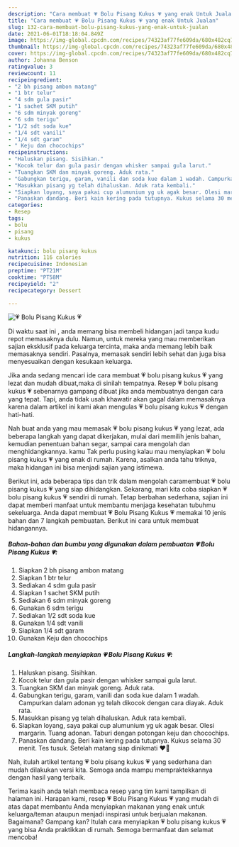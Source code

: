 ```yaml
---
description: "Cara membuat 💗 Bolu Pisang Kukus 💗 yang enak Untuk Jualan"
title: "Cara membuat 💗 Bolu Pisang Kukus 💗 yang enak Untuk Jualan"
slug: 132-cara-membuat-bolu-pisang-kukus-yang-enak-untuk-jualan
date: 2021-06-01T18:18:04.849Z
image: https://img-global.cpcdn.com/recipes/74323af77fe609da/680x482cq70/💗-bolu-pisang-kukus-💗-foto-resep-utama.jpg
thumbnail: https://img-global.cpcdn.com/recipes/74323af77fe609da/680x482cq70/💗-bolu-pisang-kukus-💗-foto-resep-utama.jpg
cover: https://img-global.cpcdn.com/recipes/74323af77fe609da/680x482cq70/💗-bolu-pisang-kukus-💗-foto-resep-utama.jpg
author: Johanna Benson
ratingvalue: 3
reviewcount: 11
recipeingredient:
- "2 bh pisang ambon matang"
- "1 btr telur"
- "4 sdm gula pasir"
- "1 sachet SKM putih"
- "6 sdm minyak goreng"
- "6 sdm terigu"
- "1/2 sdt soda kue"
- "1/4 sdt vanili"
- "1/4 sdt garam"
- " Keju dan chocochips"
recipeinstructions:
- "Haluskan pisang. Sisihkan."
- "Kocok telur dan gula pasir dengan whisker sampai gula larut."
- "Tuangkan SKM dan minyak goreng. Aduk rata."
- "Gabungkan terigu, garam, vanili dan soda kue dalam 1 wadah. Campurkan dalam adonan yg telah dikocok dengan cara diayak. Aduk rata."
- "Masukkan pisang yg telah dihaluskan. Aduk rata kembali."
- "Siapkan loyang, saya pakai cup alumunium yg uk agak besar. Olesi margarin. Tuang adonan. Taburi dengan potongan keju dan chocochips."
- "Panaskan dandang. Beri kain kering pada tutupnya. Kukus selama 30 menit. Tes tusuk. Setelah matang siap dinikmati ❤️🧡"
categories:
- Resep
tags:
- bolu
- pisang
- kukus

katakunci: bolu pisang kukus 
nutrition: 116 calories
recipecuisine: Indonesian
preptime: "PT21M"
cooktime: "PT58M"
recipeyield: "2"
recipecategory: Dessert

---
```



![💗 Bolu Pisang Kukus 💗](https://img-global.cpcdn.com/recipes/74323af77fe609da/680x482cq70/💗-bolu-pisang-kukus-💗-foto-resep-utama.jpg)

Di waktu  saat ini , anda memang bisa membeli hidangan jadi tanpa kudu repot memasaknya dulu. Namun, untuk mereka yang mau memberikan sajian eksklusif pada keluarga tercinta, maka anda memang lebih baik memasaknya sendiri. Pasalnya, memasak sendiri lebih sehat dan juga bisa menyesuaikan dengan kesukaan keluarga.

Jika anda sedang mencari ide cara membuat 💗 bolu pisang kukus 💗 yang lezat dan mudah dibuat,maka di sinilah tempatnya. Resep 💗 bolu pisang kukus 💗  sebenarnya gampang dibuat jika anda membuatnya dengan cara yang tepat. Tapi, anda tidak usah khawatir akan gagal dalam memasaknya 
karena dalam artikel ini kami akan mengulas 💗 bolu pisang kukus 💗 dengan hati-hati.  



Nah buat anda yang mau memasak 💗 bolu pisang kukus 💗 yang lezat, ada beberapa langkah yang dapat dikerjakan, mulai dari memilih jenis bahan, kemudian penentuan bahan segar, sampai cara mengolah dan menghidangkannya. kamu Tak perlu pusing kalau mau menyiapkan 💗 bolu pisang kukus 💗 yang enak di rumah. Karena, asalkan anda  tahu triknya, maka hidangan ini bisa menjadi sajian yang istimewa.

Berikut ini, ada beberapa tips dan trik dalam mengolah caramembuat 💗 bolu pisang kukus 💗 yang siap dihidangkan. Sekarang, mari kita coba siapkan 💗 bolu pisang kukus 💗 sendiri di rumah. Tetap berbahan sederhana, sajian ini dapat memberi manfaat untuk membantu menjaga kesehatan tubuhmu sekeluarga. Anda dapat membuat 💗 Bolu Pisang Kukus 💗 memakai 10 jenis bahan dan 7 langkah pembuatan. Berikut ini cara untuk membuat hidangannya.

<!--inarticleads1-->

##### Bahan-bahan dan bumbu yang digunakan dalam pembuatan 💗 Bolu Pisang Kukus 💗:

1. Siapkan 2 bh pisang ambon matang
1. Siapkan 1 btr telur
1. Sediakan 4 sdm gula pasir
1. Siapkan 1 sachet SKM putih
1. Sediakan 6 sdm minyak goreng
1. Gunakan 6 sdm terigu
1. Sediakan 1/2 sdt soda kue
1. Gunakan 1/4 sdt vanili
1. Siapkan 1/4 sdt garam
1. Gunakan  Keju dan chocochips




<!--inarticleads2-->

##### Langkah-langkah menyiapkan 💗 Bolu Pisang Kukus 💗:

1. Haluskan pisang. Sisihkan.
1. Kocok telur dan gula pasir dengan whisker sampai gula larut.
1. Tuangkan SKM dan minyak goreng. Aduk rata.
1. Gabungkan terigu, garam, vanili dan soda kue dalam 1 wadah. Campurkan dalam adonan yg telah dikocok dengan cara diayak. Aduk rata.
1. Masukkan pisang yg telah dihaluskan. Aduk rata kembali.
1. Siapkan loyang, saya pakai cup alumunium yg uk agak besar. Olesi margarin. Tuang adonan. Taburi dengan potongan keju dan chocochips.
1. Panaskan dandang. Beri kain kering pada tutupnya. Kukus selama 30 menit. Tes tusuk. Setelah matang siap dinikmati ❤️🧡




Nah, itulah artikel tentang  💗 bolu pisang kukus 💗  yang sederhana dan mudah dilakukan versi kita. Semoga anda mampu mempraktekkannya dengan hasil yang terbaik. 

Terima kasih anda telah membaca resep yang tim kami tampilkan di halaman ini. Harapan kami, resep  💗 Bolu Pisang Kukus 💗 yang mudah di atas dapat membantu Anda menyiapkan makanan yang enak untuk keluarga/teman ataupun menjadi inspirasi untuk berjualan makanan. Bagaimana? Gampang kan? Itulah cara menyiapkan 💗 bolu pisang kukus 💗 yang bisa Anda praktikkan di rumah. Semoga bermanfaat dan selamat mencoba!

